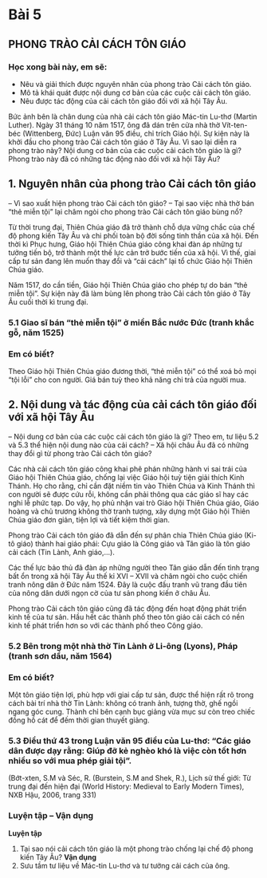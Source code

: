 # Bài 5
## PHONG TRÀO CẢI CÁCH TÔN GIÁO

### Học xong bài này, em sẽ:
*   Nêu và giải thích được nguyên nhân của phong trào Cải cách tôn giáo.
*   Mô tả khái quát được nội dung cơ bản của các cuộc cải cách tôn giáo.
*   Nêu được tác động của cải cách tôn giáo đối với xã hội Tây Âu.

Bức ảnh bên là chân dung của nhà cải cách tôn giáo Mác-tin Lu-thơ (Martin Luther). Ngày 31 tháng 10 năm 1517, ông đã dán trên cửa nhà thờ Vít-ten-béc (Wittenberg, Đức) Luận văn 95 điều, chỉ trích Giáo hội. Sự kiện này là khởi đầu cho phong trào Cải cách tôn giáo ở Tây Âu. Vì sao lại diễn ra phong trào này? Nội dung cơ bản của các cuộc cải cách tôn giáo là gì? Phong trào này đã có những tác động nào đối với xã hội Tây Âu?

## 1. Nguyên nhân của phong trào Cải cách tôn giáo

– Vì sao xuất hiện phong trào Cải cách tôn giáo?
– Tại sao việc nhà thờ bán “thẻ miễn tội” lại châm ngòi cho phong trào Cải cách tôn giáo bùng nổ?

Từ thời trung đại, Thiên Chúa giáo đã trở thành chỗ dựa vững chắc của chế độ phong kiến Tây Âu và chi phối toàn bộ đời sống tinh thần của xã hội. Đến thời kì Phục hưng, Giáo hội Thiên Chúa giáo công khai đàn áp những tư tưởng tiến bộ, trở thành một thế lực cản trở bước tiến của xã hội. Vì thế, giai cấp tư sản đang lên muốn thay đổi và “cải cách” lại tổ chức Giáo hội Thiên Chúa giáo.

Năm 1517, do cần tiền, Giáo hội Thiên Chúa giáo cho phép tự do bán “thẻ miễn tội”. Sự kiện này đã làm bùng lên phong trào Cải cách tôn giáo ở Tây Âu cuối thời kì trung đại.

### 5.1 Giao sĩ bán “thẻ miễn tội” ở miền Bắc nước Đức (tranh khắc gỗ, năm 1525)

### Em có biết?

Theo Giáo hội Thiên Chúa giáo đương thời, “thẻ miễn tội” có thể xoá bỏ mọi “tội lỗi” cho con người. Giá bán tuỳ theo khả năng chi trả của người mua.

## 2. Nội dung và tác động của cải cách tôn giáo đối với xã hội Tây Âu

– Nội dung cơ bản của các cuộc cải cách tôn giáo là gì? Theo em, tư liệu 5.2 và 5.3 thể hiện nội dung nào của cải cách?
– Xã hội châu Âu đã có những thay đổi gì từ phong trào Cải cách tôn giáo?

Các nhà cải cách tôn giáo công khai phê phán những hành vi sai trái của Giáo hội Thiên Chúa giáo, chống lại việc Giáo hội tuỳ tiện giải thích Kinh Thánh. Họ cho rằng, chỉ cần đặt niềm tin vào Thiên Chúa và Kinh Thánh thì con người sẽ được cứu rỗi, không cần phải thông qua các giáo sĩ hay các nghi lễ phức tạp. Do vậy, họ phủ nhận vai trò Giáo hội Thiên Chúa giáo, Giáo hoàng và chủ trương không thờ tranh tượng, xây dựng một Giáo hội Thiên Chúa giáo đơn giản, tiện lợi và tiết kiệm thời gian.

Phong trào Cải cách tôn giáo đã dẫn đến sự phân chia Thiên Chúa giáo (Ki-tô giáo) thành hai giáo phái: Cựu giáo là Công giáo và Tân giáo là tôn giáo cải cách (Tin Lành, Anh giáo,...).

Các thế lực bảo thủ đã đàn áp những người theo Tân giáo dẫn đến tình trạng bất ổn trong xã hội Tây Âu thế kỉ XVI – XVII và châm ngòi cho cuộc chiến tranh nông dân ở Đức năm 1524. Đây là cuộc đấu tranh vũ trang đầu tiên của nông dân dưới ngọn cờ của tư sản phong kiến ở châu Âu.

Phong trào Cải cách tôn giáo cũng đã tác động đến hoạt động phát triển kinh tế của tư sản. Hầu hết các thành phố theo tôn giáo cải cách có nền kinh tế phát triển hơn so với các thành phố theo Công giáo.

### 5.2 Bên trong một nhà thờ Tin Lành ở Li-ông (Lyons), Pháp (tranh sơn dầu, năm 1564)

### Em có biết?

Một tôn giáo tiện lợi, phù hợp với giai cấp tư sản, được thể hiện rất rõ trong cách bài trí nhà thờ Tin Lành: không có tranh ảnh, tượng thờ, ghế ngồi ngang góc cung. Thành chỉ bên cạnh bục giảng vừa mục sư còn treo chiếc đồng hồ cát để đếm thời gian thuyết giảng.

### 5.3 Điều thứ 43 trong Luận văn 95 điều của Lu-thơ: “Các giáo dân được dạy rằng: Giúp đỡ kẻ nghèo khó là việc còn tốt hơn nhiều so với mua phép giải tội”.
(Bớt-xten, S.M và Séc, R. (Burstein, S.M and Shek, R.), Lịch sử thế giới: Từ trung đại đến hiện đại (World History: Medieval to Early Modern Times), NXB Hậu, 2006, trang 331)

### Luyện tập – Vận dụng

**Luyện tập**
1. Tại sao nói cải cách tôn giáo là một phong trào chống lại chế độ phong kiến Tây Âu?
**Vận dụng**
2. Sưu tầm tư liệu về Mác-tin Lu-thơ và tư tưởng cải cách của ông.
